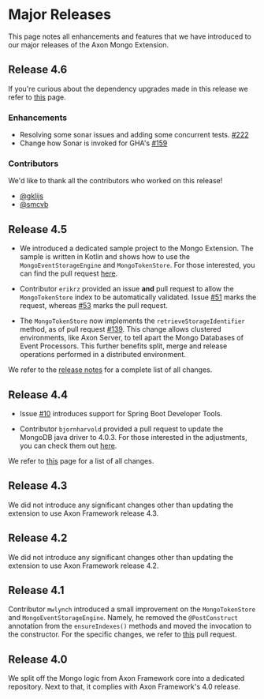 # Major Releases

This page notes all enhancements and features that we have introduced to our major releases of the Axon Mongo Extension.

## Release 4.6

If you're curious about the dependency upgrades made in this release we refer to [this](https://github.com/AxonFramework/extension-mongo/releases/tag/axon-mongo-4.6.0) page.

### Enhancements

- Resolving some sonar issues and adding some concurrent tests. [#222](https://github.com/AxonFramework/extension-mongo/pull/222)
- Change how Sonar is invoked for GHA's [#159](https://github.com/AxonFramework/extension-mongo/pull/159)

### Contributors

We'd like to thank all the contributors who worked on this release!

- [@gklijs](https://github.com/gklijs)
- [@smcvb](https://github.com/smcvb)

## Release 4.5

* We introduced a dedicated sample project to the Mongo Extension.
  The sample is written in Kotlin and shows how to use the `MongoEventStorageEngine` and `MongoTokenStore`.
  For those interested, you can find the pull request [here](https://github.com/AxonFramework/extension-mongo/pull/65).

* Contributor `erikrz` provided an issue **and** pull request to allow the `MongoTokenStore` index to be automatically validated.
  Issue [#51](https://github.com/AxonFramework/extension-mongo/issues/51) marks the request, whereas [#53](https://github.com/AxonFramework/extension-mongo/pull/53) marks the pull request.

* The `MongoTokenStore` now implements the `retrieveStorageIdentifier` method, as of pull request [#139](https://github.com/AxonFramework/extension-mongo/pull/139).
  This change allows clustered environments, like Axon Server, to tell apart the Mongo Databases of Event Processors. 
  This further benefits split, merge and release operations performed in a distributed environment.

We refer to the [release notes](https://github.com/AxonFramework/extension-mongo/releases/tag/axon-mongo-4.5) for a complete list of all changes.

## Release 4.4

* Issue [#10](https://github.com/AxonFramework/extension-mongo/pull/10) introduces support for Spring Boot Developer Tools.

* Contributor `bjornharvold` provided a pull request to update the MongoDB java driver to 4.0.3.
  For those interested in the adjustments, you can check them out [here](https://github.com/AxonFramework/extension-mongo/pull/12).

We refer to [this](https://github.com/AxonFramework/extension-mongo/issues?q=is%3Aclosed+milestone%3A%22Release+4.4%22) page for a list of all changes.

## Release 4.3

We did not introduce any significant changes other than updating the extension to use Axon Framework release 4.3.

## Release 4.2

We did not introduce any significant changes other than updating the extension to use Axon Framework release 4.2.

## Release 4.1

Contributor `mwlynch` introduced a small improvement on the `MongoTokenStore` and `MongoEventStorageEngine`.
Namely, he removed the `@PostConstruct` annotation from the `ensureIndexes()` methods and moved the invocation to the constructor.
For the specific changes, we refer to [this](https://github.com/AxonFramework/extension-mongo/pull/2) pull request.

## Release 4.0

We split off the Mongo logic from Axon Framework core into a dedicated repository.
Next to that, it complies with Axon Framework's 4.0 release.
